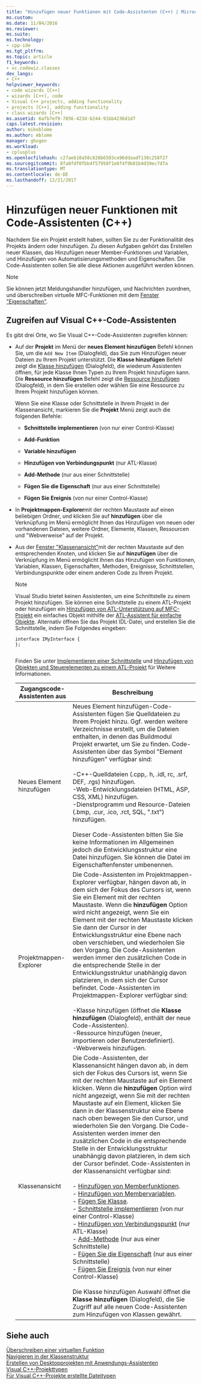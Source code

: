 ```yaml
---
title: "Hinzufügen neuer Funktionen mit Code-Assistenten (C++) | Microsoft Docs"
ms.custom: 
ms.date: 11/04/2016
ms.reviewer: 
ms.suite: 
ms.technology:
- cpp-ide
ms.tgt_pltfrm: 
ms.topic: article
f1_keywords:
- vc.codewiz.classes
dev_langs:
- C++
helpviewer_keywords:
- code wizards [C++]
- wizards [C++], code
- Visual C++ projects, adding functionality
- projects [C++], adding functionality
- class wizards [C++]
ms.assetid: 6afb7ef9-7056-423d-b244-91bb4236d1d7
caps.latest.revision: 
author: mikeblome
ms.author: mblome
manager: ghogen
ms.workload:
- cplusplus
ms.openlocfilehash: c27aeb10a58c828b6503ce96ddaadf138c258f27
ms.sourcegitcommit: 8fa8fdf0fbb4f57950f1e8f4f9b81b4d39ec7d7a
ms.translationtype: MT
ms.contentlocale: de-DE
ms.lasthandoff: 12/21/2017
---
```

# <a name="adding-functionality-with-code-wizards-c"></a>Hinzufügen neuer Funktionen mit Code-Assistenten (C++)
Nachdem Sie ein Projekt erstellt haben, sollten Sie zu der Funktionalität des Projekts ändern oder hinzufügen. Zu diesen Aufgaben gehört das Erstellen neuer Klassen, das Hinzufügen neuer Member-Funktionen und Variablen, und Hinzufügen von Automatisierungsmethoden und Eigenschaften. Die Code-Assistenten sollen Sie alle diese Aktionen ausgeführt werden können.  
  
> [!NOTE]
>  Sie können jetzt Meldungshandler hinzufügen, und Nachrichten zuordnen, und überschreiben virtuelle MFC-Funktionen mit dem [Fenster "Eigenschaften"](/visualstudio/ide/reference/properties-window).  
  
## <a name="accessing-visual-c-code-wizards"></a>Zugreifen auf Visual C++-Code-Assistenten  
 Es gibt drei Orte, wo Sie Visual C++-Code-Assistenten zugreifen können:  
  
-   Auf der **Projekt** im Menü der **neues Element hinzufügen** Befehl können Sie, um die `Add New Item` (Dialogfeld), das Sie zum Hinzufügen neuer Dateien zu Ihrem Projekt unterstützt. Die **Klasse hinzufügen** Befehl zeigt die [Klasse hinzufügen](../ide/add-class-dialog-box.md) (Dialogfeld), die wiederum Assistenten öffnen, für jede Klasse Ihnen Typen zu Ihrem Projekt hinzufügen kann. Die **Ressource hinzufügen** Befehl zeigt die [Ressource hinzufügen](../windows/add-resource-dialog-box.md) (Dialogfeld), in dem Sie erstellen oder wählen Sie eine Ressource zu Ihrem Projekt hinzufügen können.  
  
     Wenn Sie eine Klasse oder Schnittstelle in Ihrem Projekt in der Klassenansicht, markieren Sie die **Projekt** Menü zeigt auch die folgenden Befehle:  
  
    -   **Schnittstelle implementieren** (von nur einer Control-Klasse)  
  
    -   **Add-Funktion**  
  
    -   **Variable hinzufügen**  
  
    -   **Hinzufügen von Verbindungspunkt** (nur ATL-Klasse)  
  
    -   **Add-Methode** (nur aus einer Schnittstelle)  
  
    -   **Fügen Sie die Eigenschaft** (nur aus einer Schnittstelle)  
  
    -   **Fügen Sie Ereignis** (von nur einer Control-Klasse)  
  
-   In **Projektmappen-Explorer**mit der rechten Maustaste auf einen beliebigen Ordner, und klicken Sie auf **hinzufügen** über die Verknüpfung im Menü ermöglicht Ihnen das Hinzufügen von neuen oder vorhandenen Dateien, weitere Ordner, Elemente, Klassen, Ressourcen und "Webverweise" auf der Projekt.  
  
-   Aus der [Fenster "Klassenansicht"](http://msdn.microsoft.com/en-us/8d7430a9-3e33-454c-a9e1-a85e3d2db925)mit der rechten Maustaste auf den entsprechenden Knoten, und klicken Sie auf **hinzufügen** über die Verknüpfung im Menü ermöglicht Ihnen das Hinzufügen von Funktionen, Variablen, Klassen, Eigenschaften, Methoden, Ereignisse, Schnittstellen, Verbindungspunkte oder einem anderen Code zu Ihrem Projekt.  
  
    > [!NOTE]
    >  Visual Studio bietet keinen Assistenten, um eine Schnittstelle zu einem Projekt hinzufügen. Sie können eine Schnittstelle zu einem ATL-Projekt oder hinzufügen ein [Hinzufügen von ATL-Unterstützung auf MFC-Projekt](../mfc/reference/adding-atl-support-to-your-mfc-project.md) ein einfaches Objekt mithilfe der [ATL-Assistent für einfache Objekte](../atl/reference/atl-simple-object-wizard.md). Alternativ öffnen Sie das Projekt IDL-Datei, und erstellen Sie die Schnittstelle, indem Sie Folgendes eingeben:  
  
    ```  
    interface IMyInterface {  
    };  
  
    ```  
  
     Finden Sie unter [Implementieren einer Schnittstelle](../ide/implementing-an-interface-visual-cpp.md) und [Hinzufügen von Objekten und Steuerelementen zu einem ATL-Projekt](../atl/reference/adding-objects-and-controls-to-an-atl-project.md) für Weitere Informationen.  
  
    |Zugangscode-Assistenten aus|Beschreibung|  
    |-----------------------------|-----------------|  
    |Neues Element hinzufügen|Neues Element hinzufügen-Code-Assistenten fügen Sie Quelldateien zu Ihrem Projekt hinzu. Ggf. werden weitere Verzeichnisse erstellt, um die Dateien enthalten, in denen das Buildmodul Projekt erwartet, um Sie zu finden. Code-Assistenten über das Symbol "Element hinzufügen" verfügbar sind:<br /><br /> -C++-Quelldateien (.cpp,. h, .idl, rc, .srf, DEF, .rgs) hinzufügen.<br />-Web-Entwicklungsdateien (HTML, ASP, CSS, XML) hinzufügen.<br />-Dienstprogramm und Resource-Dateien (.bmp, .cur, .ico, .rct, SQL, ".txt") hinzufügen.<br /><br /> Dieser Code-Assistenten bitten Sie Sie keine Informationen im Allgemeinen jedoch die Entwicklungsstruktur eine Datei hinzufügen. Sie können die Datei im Eigenschaftenfenster umbenennen.|  
    |Projektmappen-Explorer|Die Code-Assistenten im Projektmappen-Explorer verfügbar, hängen davon ab, in dem sich der Fokus des Cursors ist, wenn Sie ein Element mit der rechten Maustaste. Wenn die **hinzufügen** Option wird nicht angezeigt, wenn Sie ein Element mit der rechten Maustaste klicken Sie dann der Cursor in der Entwicklungsstruktur eine Ebene nach oben verschieben, und wiederholen Sie den Vorgang. Die Code-Assistenten werden immer den zusätzlichen Code in die entsprechende Stelle in der Entwicklungsstruktur unabhängig davon platzieren, in dem sich der Cursor befindet. Code-Assistenten im Projektmappen-Explorer verfügbar sind:<br /><br /> -Klasse hinzufügen (öffnet die **Klasse hinzufügen** (Dialogfeld), enthält der neue Code-Assistenten).<br />-Ressource hinzufügen (neuer, importieren oder Benutzerdefiniert).<br />-Webverweis hinzufügen.|  
    |Klassenansicht|Die Code-Assistenten, der Klassenansicht hängen davon ab, in dem sich der Fokus des Cursors ist, wenn Sie mit der rechten Maustaste auf ein Element klicken. Wenn die **hinzufügen** Option wird nicht angezeigt, wenn Sie mit der rechten Maustaste auf ein Element, klicken Sie dann in der Klassenstruktur eine Ebene nach oben bewegen Sie den Cursor, und wiederholen Sie den Vorgang. Die Code-Assistenten werden immer den zusätzlichen Code in die entsprechende Stelle in der Entwicklungsstruktur unabhängig davon platzieren, in dem sich der Cursor befindet. Code-Assistenten in der Klassenansicht verfügbar sind:<br /><br /> -   [Hinzufügen von Memberfunktionen](../ide/adding-a-member-function-visual-cpp.md).<br />-   [Hinzufügen von Membervariablen](../ide/adding-a-member-variable-visual-cpp.md).<br />-   [Fügen Sie Klasse](../ide/adding-a-class-visual-cpp.md).<br />-   [Schnittstelle implementieren](../ide/implement-interface-wizard.md) (von nur einer Control-Klasse)<br />-   [Hinzufügen von Verbindungspunkt](../ide/implement-connection-point-wizard.md) (nur ATL-Klasse)<br />-   [Add-Methode](../ide/add-method-wizard.md) (nur aus einer Schnittstelle)<br />-   [Fügen Sie die Eigenschaft](../ide/names-add-property-wizard.md) (nur aus einer Schnittstelle)<br />-   [Fügen Sie Ereignis](../ide/add-event-wizard.md) (von nur einer Control-Klasse)<br /><br /> Die Klasse hinzufügen Auswahl öffnet die **Klasse hinzufügen** (Dialogfeld), die Sie Zugriff auf alle neuen Code-Assistenten zum Hinzufügen von Klassen gewährt.|  
  
## <a name="see-also"></a>Siehe auch  
 [Überschreiben einer virtuellen Funktion](../ide/overriding-a-virtual-function-visual-cpp.md)   
 [Navigieren in der Klassenstruktur](../ide/navigating-the-class-structure-visual-cpp.md)   
 [Erstellen von Desktopprojekten mit Anwendungs-Assistenten](../ide/creating-desktop-projects-by-using-application-wizards.md)   
 [Visual C++-Projekttypen](../ide/visual-cpp-project-types.md)   
 [Für Visual C++-Projekte erstellte Dateitypen](../ide/file-types-created-for-visual-cpp-projects.md)